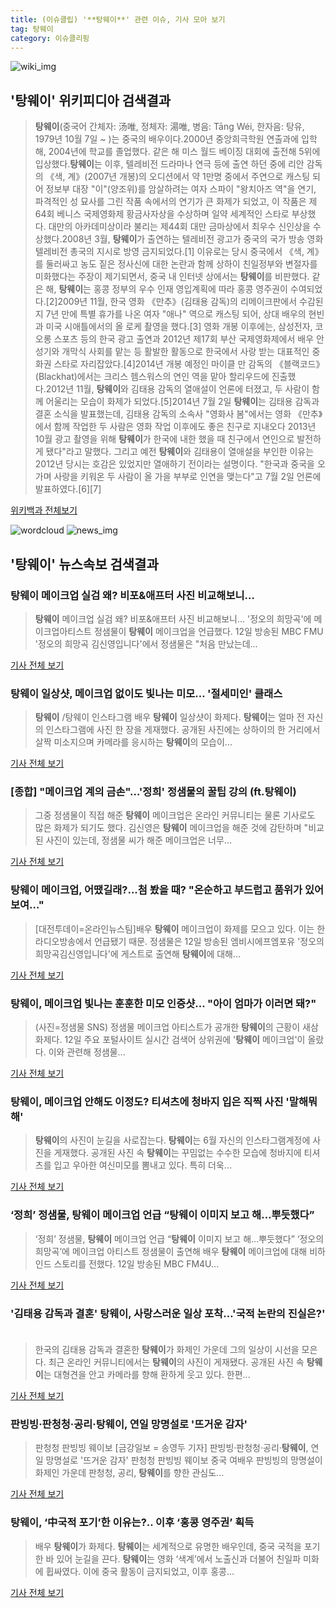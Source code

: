 ```yaml
---
title: (이슈클립) '**탕웨이**' 관련 이슈, 기사 모아 보기
tag: 탕웨이
category: 이슈클리핑
---
```

![wiki_img](https://user-images.githubusercontent.com/42597476/44503234-41136a80-a6d0-11e8-9071-6fc6418eafe4.png)
## **'**탕웨이**'** 위키피디아 검색결과
>**탕웨이**(중국어 간체자: 汤唯, 정체자: 湯唯, 병음: Tāng Wéi, 한자음: 탕유, 1979년 10월 7일 ~ )는 중국의 배우이다.2000년 중앙희극학원 연출과에 입학해, 2004년에 학교를 졸업했다. 같은 해 미스 월드 베이징 대회에 출전해 5위에 입상했다.**탕웨이**는 이후, 텔레비전 드라마나 연극 등에 출연 하던 중에 리안 감독의 《색, 계》(2007년 개봉)의 오디션에서 약 1만명 중에서 주연으로 캐스팅 되어 정보부 대장 "이"(양조위)를 암살하려는 여자 스파이 "왕치아즈 역"을 연기, 파격적인 성 묘사를 그린 작품 속에서의 연기가 큰 화제가 되었고, 이 작품은 제64회 베니스 국제영화제 황금사자상을 수상하며 일약 세계적인 스타로 부상했다. 대만의 아카데미상이라 불리는 제44회 대만 금마상에서 최우수 신인상을 수상했다.2008년 3월, **탕웨이**가 출연하는 텔레비전 광고가 중국의 국가 방송 영화 텔레비전 총국의 지시로 방영 금지되었다.[1] 이유로는 당시 중국에서 《색, 계》를 둘러싸고 농도 짙은 정사신에 대한 논란과 함께 상하이 친일정부와 변절자를 미화했다는 주장이 제기되면서, 중국 내 인터넷 상에서는 **탕웨이**를 비판했다. 같은 해, **탕웨이**는 홍콩 정부의 우수 인재 영입계획에 따라 홍콩 영주권이 수여되었다.[2]2009년 11월, 한국 영화 《만추》(김태용 감독)의 리메이크판에서 수감된 지 7년 만에 특별 휴가를 나온 여자 "애나" 역으로 캐스팅 되어, 상대 배우의 현빈과 미국 시애틀에서의 올 로케 촬영을 했다.[3] 영화 개봉 이후에는, 삼성전자, 코오롱 스포츠 등의 한국 광고 출연과 2012년 제17회 부산 국제영화제에서 배우 안성기와 개막식 사회를 맡는 등 활발한 활동으로 한국에서 사랑 받는 대표적인 중화권 스타로 자리잡았다.[4]2014년 개봉 예정인 마이클 만 감독의 《블랙코드》(Blackhat)에서는 크리스 헴스워스의 연인 역을 맡아 할리우드에 진출했다.2012년 11월, **탕웨이**와 김태용 감독의 열애설이 언론에 터졌고, 두 사람이 함께 어울리는 모습이 화제가 되었다.[5]2014년 7월 2일 **탕웨이**는 김태용 감독과 결혼 소식을 발표했는데, 김태용 감독의 소속사 "영화사 봄"에서는 영화 《만추》에서 함께 작업한 두 사람은 영화 작업 이후에도 좋은 친구로 지내오다 2013년 10월 광고 촬영을 위해 **탕웨이**가 한국에 내한 했을 때 친구에서 연인으로 발전하게 됐다"라고 말했다. 그리고 예전 **탕웨이**와 김태용이 열애설을 부인한 이유는 2012년 당시는 호감은 있었지만 열애하기 전이라는 설명이다. "한국과 중국을 오가며 사랑을 키워온 두 사람이 올 가을 부부로 인연을 맺는다"고 7월 2일 언론에 발표하였다.[6][7]

<a href="https://ko.wikipedia.org/wiki/탕웨이" target="_blank">위키백과 전체보기</a>

![wordcloud](https://s3.ap-northeast-2.amazonaws.com/lyrics101-wordcloud/2018-09-12-1536735703.png)
![news_img](https://user-images.githubusercontent.com/42597476/44507050-1206f400-a6e4-11e8-8d98-7ffbfebb353f.png)
## **'**탕웨이**'** 뉴스속보 검색결과
### **탕웨이** 메이크업 실검 왜? 비포&애프터 사진 비교해보니…

>**탕웨이** 메이크업 실검 왜? 비포&애프터 사진 비교해보니… '정오의 희망곡'에 메이크업아티스트 정샘물이 **탕웨이** 메이크업을 언급했다. 12일 방송된 MBC FMU '정오의 희망곡 김신영입니다'에서 정샘물은 "처음 만났는데...

<a href="http://news20.busan.com/controller/newsController.jsp?newsId=20180912000165" target="_blank">기사 전체 보기</a>

### **탕웨이** 일상샷, 메이크업 없이도 빛나는 미모… '절세미인' 클래스

>**탕웨이** /탕웨이 인스타그램  배우 **탕웨이** 일상샷이 화제다.  **탕웨이**는 얼마 전 자신의 인스타그램에 사진 한 장을 게재했다.  공개된 사진에는 상하이의 한 거리에서 살짝 미소지으며 카메라를 응시하는 **탕웨이**의 모습이...

<a href="http://www.kyeongin.com/main/view.php?key=20180912001355155" target="_blank">기사 전체 보기</a>

### [종합] "메이크업 계의 금손"…'정희' 정샘물의 꿀팁 강의 (ft.**탕웨이**)

>그중 정샘물이 직접 해준 **탕웨이** 메이크업은 온라인 커뮤니티는 물론 기사로도 많은 화제가 되기도 했다. 김신영은 **탕웨이** 메이크업을 해준 것에 감탄하며 "비교된 사진이 있는데, 정샘물 씨가 해준 메이크업은 너무...

<a href="http://www.xportsnews.com/?ac=article_view&entry_id=1018427" target="_blank">기사 전체 보기</a>

### **탕웨이** 메이크업, 어땠길래?...첨 봤을 때? "온순하고 부드럽고 품위가 있어 보여..."

>[대전투데이=온라인뉴스팀]배우 **탕웨이** 메이크업이 화제를 모으고 있다. 이는 한 라디오방송에서 언급됐기 때문. 정샘물은 12일 방송된 엠비시에프엠포유 '정오의희망곡김신영입니다'에 게스트로 출연해 **탕웨이**에 대해...

<a href="http://www.daejeontoday.com/news/articleView.html?idxno=513180" target="_blank">기사 전체 보기</a>

### **탕웨이**, 메이크업 빛나는 훈훈한 미모 인증샷... "아이 엄마가 이러면 돼?"

>(사진=정샘물 SNS) 정샘물 메이크업 아티스트가 공개한 **탕웨이**의 근황이 새삼 화제다. 12일 주요 포털사이트 실시간 검색어 상위권에 '**탕웨이** 메이크업'이 올랐다.  이와 관련해 정샘물...

<a href="http://www.siminilbo.co.kr/news/articleView.html?idxno=579444" target="_blank">기사 전체 보기</a>

### **탕웨이**, 메이크업 안해도 이정도? 티셔츠에 청바지 입은 직찍 사진 '말해뭐해'

>**탕웨이**의 사진이 눈길을 사로잡는다. **탕웨이**는 6월 자신의 인스타그램계정에 사진을 게재했다. 공개된 사진 속 **탕웨이**는 꾸밈없는 수수한 모습에 청바지에 티셔츠를 입고 우아한 여신미모를 뽐내고 있다. 특히 더욱...

<a href="http://www.joongdo.co.kr/main/view.php?key=20180912001520189" target="_blank">기사 전체 보기</a>

### ‘정희’ 정샘물, **탕웨이** 메이크업 언급 “**탕웨이** 이미지 보고 해…뿌듯했다”

>‘정희’ 정샘물, **탕웨이** 메이크업 언급 “**탕웨이** 이미지 보고 해…뿌듯했다” ‘정오의 희망곡’에 메이크업 아티스트 정샘물이 출연해 배우 **탕웨이** 메이크업에 대해 비하인드 스토리를 전했다. 12일 방송된 MBC FM4U...

<a href="http://www.viva100.com/main/view.php?key=20180912010004472" target="_blank">기사 전체 보기</a>

### '김태용 감독과 결혼' **탕웨이**, 사랑스러운 일상 포착…'국적 논란의 진실은?'  

>한국의 김태용 감독과 결혼한 **탕웨이**가 화제인 가운데 그의 일상이 시선을 모은다. 최근 온라인 커뮤니티에서는 **탕웨이**의 사진이 게재됐다. 공개된 사진 속 **탕웨이**는 대형견을 안고 카메라를 향해 환하게 웃고 있다. 한편...

<a href="http://www.topstarnews.net/news/articleView.html?idxno=479045" target="_blank">기사 전체 보기</a>

### 판빙빙·판청청·공리·**탕웨이**, 연일 망명설로 '뜨거운 감자'

>판청청 판빙빙 웨이보 [금강일보 = 송영두 기자] 판빙빙·판청청·공리·**탕웨이**, 연일 망명설로 '뜨거운 감자' 판청청 판빙빙 웨이보 중국 여배우 판빙빙의 망명설이 화제인 가운데 판청청, 공리, **탕웨이**를 향한 관심도...

<a href="http://www.ggilbo.com/news/articleView.html?idxno=544253" target="_blank">기사 전체 보기</a>

### **탕웨이**, ‘中국적 포기’한 이유는?.. 이후 ‘홍콩 영주권’ 획득

>배우 **탕웨이**가 화제다. **탕웨이**는 세계적으로 유명한 배우인데, 중국 국적을 포기한 바 있어 눈길을 끈다. **탕웨이**는 영화 ‘색계’에서 노출신과 더불어 친일파 미화에 휩싸였다. 이에 중국 활동이 금지되었고, 이후 홍콩...

<a href="http://www.kookje.co.kr/news2011/asp/newsbody.asp?code=0500&key=20180909.99099003260" target="_blank">기사 전체 보기</a>


